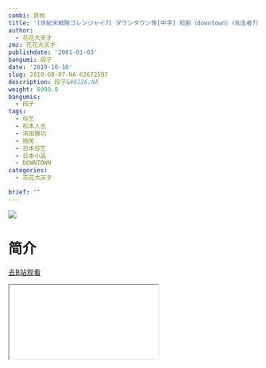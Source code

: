 ```yaml
---
combi: 其他
title: '[世紀末戦隊ゴレンジャイ7] ダウンタウン等[中字] 短剧（downtown）（五连者7）'
author:
  - 花花大天才
zmz: 花花大天才
publishdate: '2001-01-03'
bangumi: 段子
date: '2019-10-10'
slug: 2019-08-07-NA-62672597
description: 段子&#8226;NA
weight: 8990.0
bangumis:
  - 段子
tags:
  - 综艺
  - 松本人志
  - 滨田雅功
  - 搞笑
  - 日本综艺
  - 日本小品
  - DOWNTOWN
categories:
  - 花花大天才

brief: ""
---
```

![](https://raw.githubusercontent.com/tcgriffith/owaraisite/master/static/tmpimg/f0b46c9deb5d232a383643e2c50819555ab3dab3.jpg.480.jpg)
# 简介  
  

[去B站观看](https://www.bilibili.com/video/av62672597/)
<div class ="resp-container"><iframe class="testiframe" src="//player.bilibili.com/player.html?aid=62672597"", scrolling="no", allowfullscreen="true" > </iframe></div> 
